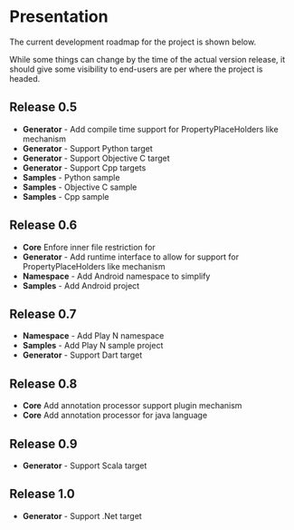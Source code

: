 # Presentation #
The current development roadmap for the project is shown below.

While some things can change by the time of the actual version release, it should give some visibility to end-users are per where the project is headed.

## Release 0.5 ##
  * **Generator** - Add compile time support for PropertyPlaceHolders like mechanism
  * **Generator** - Support Python target
  * **Generator** - Support Objective C target
  * **Generator** - Support Cpp targets
  * **Samples** - Python sample
  * **Samples** - Objective C sample
  * **Samples** - Cpp sample

## Release 0.6 ##
  * **Core** Enfore inner file restriction for <ref local/>
  * **Generator** - Add runtime interface to allow for support for PropertyPlaceHolders like mechanism
  * **Namespace** - Add Android namespace to simplify
  * **Samples** - Add Android project


## Release 0.7 ##
  * **Namespace** - Add Play N namespace
  * **Samples** - Add Play N sample project
  * **Generator** - Support Dart target


## Release 0.8 ##
  * **Core** Add annotation processor support plugin mechanism
  * **Core** Add annotation processor for java language


## Release 0.9 ##
  * **Generator** - Support Scala target


## Release 1.0 ##
  * **Generator** - Support .Net target
